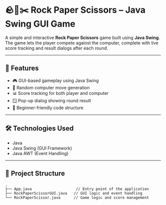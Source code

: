 # 🪨📄✂️ Rock Paper Scissors – Java Swing GUI Game

A simple and interactive **Rock Paper Scissors** game built using **Java Swing**. The game lets the player compete against the computer, complete with live score tracking and result dialogs after each round.

---

## 🚀 Features

- 🎮 GUI-based gameplay using Java Swing
- 🤖 Random computer move generation
- 📊 Score tracking for both player and computer
- 🪟 Pop-up dialog showing round result
- 🧠 Beginner-friendly code structure

---

## 🛠️ Technologies Used

- Java
- Java Swing (GUI Framework)
- Java AWT (Event Handling)

---

## 📂 Project Structure

```plaintext
.
├── App.java                    // Entry point of the application
├── RockPaperScissorGUI.java   // GUI logic and event handling
└── RockPaperScissor.java      // Game logic and score management
